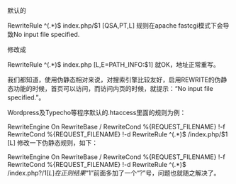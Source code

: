 默认的

RewriteRule ^(.*)$ index.php/$1 [QSA,PT,L]
规则在apache fastcgi模式下会导致No input file specified.

修改成

RewriteRule ^(.*)$ index.php [L,E=PATH_INFO:$1]
就OK，地址正常重写。

我们都知道，使用伪静态相对来说，对搜索引擎比较友好，启用REWRITE的伪静态功能的时候，首页可以访问，而访问内页的时候，就提示：“No input file specified.”。

Wordpress及Typecho等程序默认的.htaccess里面的规则为例：

RewriteEngine On
RewriteBase /
RewriteCond %{REQUEST_FILENAME} !-f
RewriteCond %{REQUEST_FILENAME} !-d
RewriteRule ^(.*)$ /index.php/$1 [L]
修改一下伪静态规则，如下：

RewriteEngine On
RewriteBase /
RewriteCond %{REQUEST_FILENAME} !-f
RewriteCond %{REQUEST_FILENAME} !-d
RewriteRule ^(.*)$ /index.php?/$1 [L]
在正则结果“$1”前面多加了一个“?”号，问题也就随之解决了。